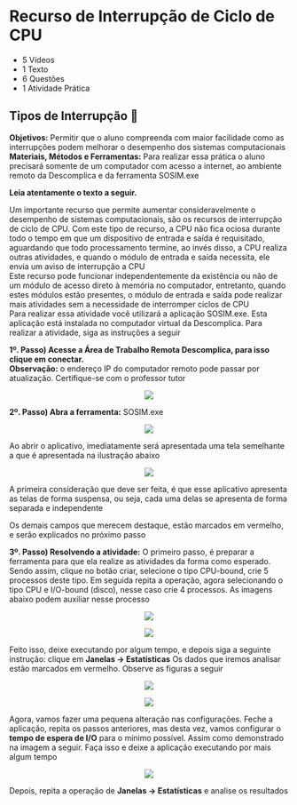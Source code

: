 # Recurso de Interrupção de Ciclo de CPU
- 5 Vídeos
- 1 Texto
- 6 Questões
- 1 Atividade Prática

## Tipos de Interrupção 📝
**Objetivos:** Permitir que o aluno compreenda com maior facilidade como as interrupções podem melhorar o desempenho dos sistemas computacionais<br>
**Materiais, Métodos e Ferramentas:** Para realizar essa prática o aluno precisará somente de um computador com acesso a internet, ao ambiente remoto da Descomplica e da ferramenta SOSIM.exe

**Leia atentamente o texto a seguir.**

Um importante recurso que permite aumentar consideravelmente o desempenho de sistemas computacionais, são os recursos de interrupção de ciclo de CPU. Com este tipo de recurso, a CPU não fica ociosa durante todo o tempo em que um dispositivo de entrada e saída é requisitado, aguardando que todo processamento termine, ao invés disso, a CPU realiza outras atividades, e quando o módulo de entrada e saída necessita, ele envia um aviso de interrupção a CPU<br>
Este recurso pode funcionar independentemente da existência ou não de um módulo de acesso direto à memória no computador, entretanto, quando estes módulos estão presentes, o módulo de entrada e saída pode realizar mais atividades sem a necessidade de interromper ciclos de CPU<br>
Para realizar essa atividade você utilizará a aplicação SOSIM.exe. Esta aplicação está instalada no computador virtual da Descomplica. Para realizar a atividade, siga as instruções a seguir

**1º. Passo) Acesse a Área de Trabalho Remota Descomplica, para isso clique em conectar.**<br>
**Observação:** o endereço IP do computador remoto pode passar por atualização. Certifique-se com o professor tutor

<p align="center"><img src="./images/conexao_de_area_de_trabalho_remota.png"></p>

**2º. Passo) Abra a ferramenta:** SOSIM.exe

<p align="center"><img src="./images/sosim_atalho.png"></p>

Ao abrir o aplicativo, imediatamente será apresentada uma tela semelhante a que é apresentada na ilustração abaixo

<p align="center"><img src="./images/tela_aberta.png"></p>

A primeira consideração que deve ser feita, é que esse aplicativo apresenta as telas de forma suspensa, ou seja, cada uma delas se apresenta de forma separada e independente

Os demais campos que merecem destaque, estão marcados em vermelho, e serão explicados no próximo passo

**3º. Passo) Resolvendo a atividade:** O primeiro passo, é preparar a ferramenta para que ela realize as atividades da forma como esperado. Sendo assim, clique no botão criar, selecione o tipo CPU-bound, crie 5 processos deste tipo. Em seguida repita a operação, agora selecionando o tipo CPU e I/O-bound (disco), nesse caso crie 4 processos. As imagens abaixo podem auxiliar nesse processo

<p align="center"><img src="./images/etapas_da_execucao_de_instrucoes_1.png"></p>
<p align="center"><img src="./images/etapas_da_execucao_de_instrucoes_2.png"></p>

Feito isso, deixe executando por algum tempo, e depois siga a seguinte instrução: clique em **Janelas -> Estatísticas**
Os dados que iremos analisar estão marcados em vermelho. Observe as figuras a seguir

<p align="center"><img src="./images/etapas_da_execucao_de_instrucoes_3.png"></p>
<p align="center"><img src="./images/etapas_da_execucao_de_instrucoes_4.png"></p>

Agora, vamos fazer uma pequena alteração nas configurações. Feche a aplicação, repita os passos anteriores, mas desta vez, vamos configurar o **tempo de espera de I/O** para o mínimo possível. Assim como demonstrado na imagem a seguir. Faça isso e deixe a aplicação executando por mais algum tempo

<p align="center"><img src="./images/etapas_da_execucao_de_instrucoes_5.png"></p>

Depois, repita a operação de **Janelas -> Estatísticas** e analise os resultados